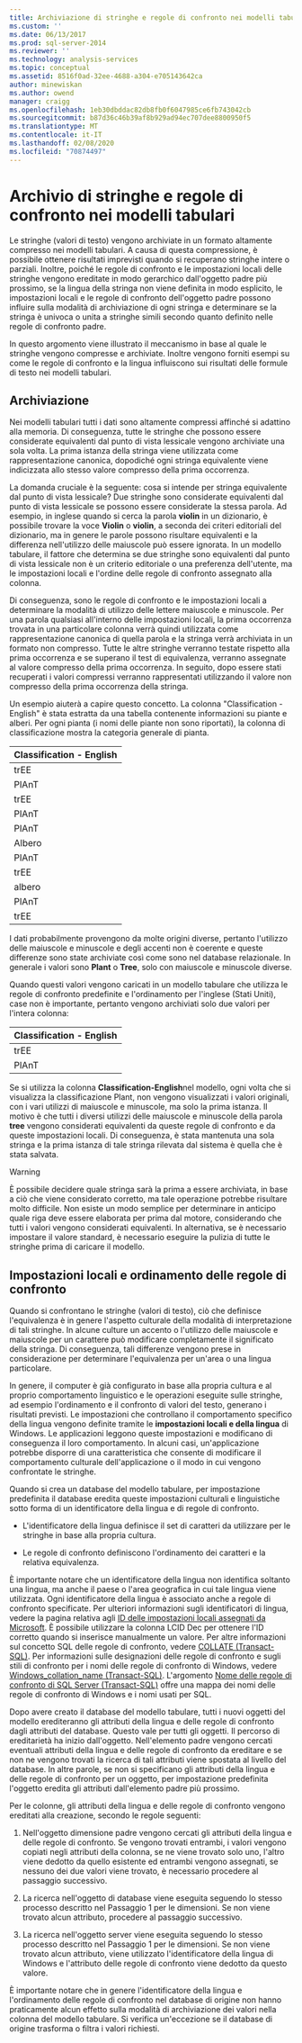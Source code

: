 ```yaml
---
title: Archiviazione di stringhe e regole di confronto nei modelli tabulari | Microsoft Docs
ms.custom: ''
ms.date: 06/13/2017
ms.prod: sql-server-2014
ms.reviewer: ''
ms.technology: analysis-services
ms.topic: conceptual
ms.assetid: 8516f0ad-32ee-4688-a304-e705143642ca
author: minewiskan
ms.author: owend
manager: craigg
ms.openlocfilehash: 1eb30dbddac82db8fb0f6047985ce6fb743042cb
ms.sourcegitcommit: b87d36c46b39af8b929ad94ec707dee8800950f5
ms.translationtype: MT
ms.contentlocale: it-IT
ms.lasthandoff: 02/08/2020
ms.locfileid: "70874497"
---
```

# <a name="string-storage-and-collation-in-tabular-models"></a>Archivio di stringhe e regole di confronto nei modelli tabulari
  Le stringhe (valori di testo) vengono archiviate in un formato altamente compresso nei modelli tabulari. A causa di questa compressione, è possibile ottenere risultati imprevisti quando si recuperano stringhe intere o parziali. Inoltre, poiché le regole di confronto e le impostazioni locali delle stringhe vengono ereditate in modo gerarchico dall'oggetto padre più prossimo, se la lingua della stringa non viene definita in modo esplicito, le impostazioni locali e le regole di confronto dell'oggetto padre possono influire sulla modalità di archiviazione di ogni stringa e determinare se la stringa è univoca o unita a stringhe simili secondo quanto definito nelle regole di confronto padre.  
  
 In questo argomento viene illustrato il meccanismo in base al quale le stringhe vengono compresse e archiviate. Inoltre vengono forniti esempi su come le regole di confronto e la lingua influiscono sui risultati delle formule di testo nei modelli tabulari.  
  
## <a name="storage"></a>Archiviazione  
 Nei modelli tabulari tutti i dati sono altamente compressi affinché si adattino alla memoria. Di conseguenza, tutte le stringhe che possono essere considerate equivalenti dal punto di vista lessicale vengono archiviate una sola volta. La prima istanza della stringa viene utilizzata come rappresentazione canonica, dopodiché ogni stringa equivalente viene indicizzata allo stesso valore compresso della prima occorrenza.  
  
 La domanda cruciale è la seguente: cosa si intende per stringa equivalente dal punto di vista lessicale? Due stringhe sono considerate equivalenti dal punto di vista lessicale se possono essere considerate la stessa parola. Ad esempio, in inglese quando si cerca la parola **violin** in un dizionario, è possibile trovare la voce **Violin** o **violin**, a seconda dei criteri editoriali del dizionario, ma in genere le parole possono risultare equivalenti e la differenza nell'utilizzo delle maiuscole può essere ignorata. In un modello tabulare, il fattore che determina se due stringhe sono equivalenti dal punto di vista lessicale non è un criterio editoriale o una preferenza dell'utente, ma le impostazioni locali e l'ordine delle regole di confronto assegnato alla colonna.  
  
 Di conseguenza, sono le regole di confronto e le impostazioni locali a determinare la modalità di utilizzo delle lettere maiuscole e minuscole. Per una parola qualsiasi all'interno delle impostazioni locali, la prima occorrenza trovata in una particolare colonna verrà quindi utilizzata come rappresentazione canonica di quella parola e la stringa verrà archiviata in un formato non compresso.  Tutte le altre stringhe verranno testate rispetto alla prima occorrenza e se superano il test di equivalenza, verranno assegnate al valore compresso della prima occorrenza. In seguito, dopo essere stati recuperati i valori compressi verranno rappresentati utilizzando il valore non compresso della prima occorrenza della stringa.  
  
 Un esempio aiuterà a capire questo concetto. La colonna "Classification - English" è stata estratta da una tabella contenente informazioni su piante e alberi. Per ogni pianta (i nomi delle piante non sono riportati), la colonna di classificazione mostra la categoria generale di pianta.  
  
|Classification - English|  
|-------------------------------|  
|trEE|  
|PlAnT|  
|trEE|  
|PlAnT|  
|PlAnT|  
|Albero|  
|PlAnT|  
|trEE|  
|albero|  
|PlAnT|  
|trEE|  
  
 I dati probabilmente provengono da molte origini diverse, pertanto l'utilizzo delle maiuscole e minuscole e degli accenti non è coerente e queste differenze sono state archiviate così come sono nel database relazionale. In generale i valori sono **Plant** o **Tree**, solo con maiuscole e minuscole diverse.  
  
 Quando questi valori vengono caricati in un modello tabulare che utilizza le regole di confronto predefinite e l'ordinamento per l'inglese (Stati Uniti), case non è importante, pertanto vengono archiviati solo due valori per l'intera colonna:  
  
|Classification - English|  
|-------------------------------|  
|trEE|  
|PlAnT|  
  
 Se si utilizza la colonna **Classification-English**nel modello, ogni volta che si visualizza la classificazione Plant, non vengono visualizzati i valori originali, con i vari utilizzi di maiuscole e minuscole, ma solo la prima istanza. Il motivo è che tutti i diversi utilizzi delle maiuscole e minuscole della parola **tree** vengono considerati equivalenti da queste regole di confronto e da queste impostazioni locali. Di conseguenza, è stata mantenuta una sola stringa e la prima istanza di tale stringa rilevata dal sistema è quella che è stata salvata.  
  
> [!WARNING]  
>  È possibile decidere quale stringa sarà la prima a essere archiviata, in base a ciò che viene considerato corretto, ma tale operazione potrebbe risultare molto difficile. Non esiste un modo semplice per determinare in anticipo quale riga deve essere elaborata per prima dal motore, considerando che tutti i valori vengono considerati equivalenti. In alternativa, se è necessario impostare il valore standard, è necessario eseguire la pulizia di tutte le stringhe prima di caricare il modello.  
  
## <a name="locale-and-collation-order"></a>Impostazioni locali e ordinamento delle regole di confronto  
 Quando si confrontano le stringhe (valori di testo), ciò che definisce l'equivalenza è in genere l'aspetto culturale della modalità di interpretazione di tali stringhe. In alcune culture un accento o l'utilizzo delle maiuscole e maiuscole per un carattere può modificare completamente il significato della stringa. Di conseguenza, tali differenze vengono prese in considerazione per determinare l'equivalenza per un'area o una lingua particolare.  
  
 In genere, il computer è già configurato in base alla propria cultura e al proprio comportamento linguistico e le operazioni eseguite sulle stringhe, ad esempio l'ordinamento e il confronto di valori del testo, generano i risultati previsti. Le impostazioni che controllano il comportamento specifico della lingua vengono definite tramite le **impostazioni locali e della lingua** di Windows. Le applicazioni leggono queste impostazioni e modificano di conseguenza il loro comportamento. In alcuni casi, un'applicazione potrebbe disporre di una caratteristica che consente di modificare il comportamento culturale dell'applicazione o il modo in cui vengono confrontate le stringhe.  
  
 Quando si crea un database del modello tabulare, per impostazione predefinita il database eredita queste impostazioni culturali e linguistiche sotto forma di un identificatore della lingua e di regole di confronto.  
  
-   L'identificatore della lingua definisce il set di caratteri da utilizzare per le stringhe in base alla propria cultura.  
  
-   Le regole di confronto definiscono l'ordinamento dei caratteri e la relativa equivalenza.  
  
 È importante notare che un identificatore della lingua non identifica soltanto una lingua, ma anche il paese o l'area geografica in cui tale lingua viene utilizzata. Ogni identificatore della lingua è associato anche a regole di confronto specificate. Per ulteriori informazioni sugli identificatori di lingua, vedere la pagina relativa agli [ID delle impostazioni locali assegnati da Microsoft](https://msdn.microsoft.com/goglobal/bb964664.aspx). È possibile utilizzare la colonna LCID Dec per ottenere l'ID corretto quando si inserisce manualmente un valore. Per altre informazioni sul concetto SQL delle regole di confronto, vedere [COLLATE &#40;Transact-SQL&#41;](/sql/t-sql/statements/collations). Per informazioni sulle designazioni delle regole di confronto e sugli stili di confronto per i nomi delle regole di confronto di Windows, vedere [Windows_collation_name &#40;Transact-SQL&#41;](/sql/t-sql/statements/windows-collation-name-transact-sql). L'argomento [Nome delle regole di confronto di SQL Server &#40;Transact-SQL&#41;](/sql/t-sql/statements/sql-server-collation-name-transact-sql) offre una mappa dei nomi delle regole di confronto di Windows e i nomi usati per SQL.  
  
 Dopo avere creato il database del modello tabulare, tutti i nuovi oggetti del modello erediteranno gli attributi della lingua e delle regole di confronto dagli attributi del database. Questo vale per tutti gli oggetti. Il percorso di ereditarietà ha inizio dall'oggetto. Nell'elemento padre vengono cercati eventuali attributi della lingua e delle regole di confronto da ereditare e se non ne vengono trovati la ricerca di tali attributi viene spostata al livello del database. In altre parole, se non si specificano gli attributi della lingua e delle regole di confronto per un oggetto, per impostazione predefinita l'oggetto eredita gli attributi dall'elemento padre più prossimo.  
  
 Per le colonne, gli attributi della lingua e delle regole di confronto vengono ereditati alla creazione, secondo le regole seguenti:  
  
1.  Nell'oggetto dimensione padre vengono cercati gli attributi della lingua e delle regole di confronto. Se vengono trovati entrambi, i valori vengono copiati negli attributi della colonna, se ne viene trovato solo uno, l'altro viene dedotto da quello esistente ed entrambi vengono assegnati, se nessuno dei due valori viene trovato, è necessario procedere al passaggio successivo.  
  
2.  La ricerca nell'oggetto di database viene eseguita seguendo lo stesso processo descritto nel Passaggio 1 per le dimensioni. Se non viene trovato alcun attributo, procedere al passaggio successivo.  
  
3.  La ricerca nell'oggetto server viene eseguita seguendo lo stesso processo descritto nel Passaggio 1 per le dimensioni. Se non viene trovato alcun attributo, viene utilizzato l'identificatore della lingua di Windows e l'attributo delle regole di confronto viene dedotto da questo valore.  
  
 È importante notare che in genere l'identificatore della lingua e l'ordinamento delle regole di confronto nel database di origine non hanno praticamente alcun effetto sulla modalità di archiviazione dei valori nella colonna del modello tabulare. Si verifica un'eccezione se il database di origine trasforma o filtra i valori richiesti.  
  
  
